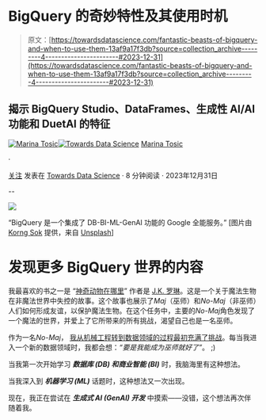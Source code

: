 # BigQuery 的奇妙特性及其使用时机

> 原文：[https://towardsdatascience.com/fantastic-beasts-of-bigquery-and-when-to-use-them-13af9a17f3db?source=collection_archive---------4-----------------------#2023-12-31](https://towardsdatascience.com/fantastic-beasts-of-bigquery-and-when-to-use-them-13af9a17f3db?source=collection_archive---------4-----------------------#2023-12-31)

## 揭示 BigQuery Studio、DataFrames、生成性 AI/AI 功能和 DuetAI 的特征

[](https://medium.com/@martosi?source=post_page-----13af9a17f3db--------------------------------)[![Marina Tosic](../Images/cb2168826ed9ed608d61c6c90843c535.png)](https://medium.com/@martosi?source=post_page-----13af9a17f3db--------------------------------)[](https://towardsdatascience.com/?source=post_page-----13af9a17f3db--------------------------------)[![Towards Data Science](../Images/a6ff2676ffcc0c7aad8aaf1d79379785.png)](https://towardsdatascience.com/?source=post_page-----13af9a17f3db--------------------------------) [Marina Tosic](https://medium.com/@martosi?source=post_page-----13af9a17f3db--------------------------------)

·

[关注](https://medium.com/m/signin?actionUrl=https%3A%2F%2Fmedium.com%2F_%2Fsubscribe%2Fuser%2Fe40b4f03cd3e&operation=register&redirect=https%3A%2F%2Ftowardsdatascience.com%2Ffantastic-beasts-of-bigquery-and-when-to-use-them-13af9a17f3db&user=Marina+Tosic&userId=e40b4f03cd3e&source=post_page-e40b4f03cd3e----13af9a17f3db---------------------post_header-----------) 发表在 [Towards Data Science](https://towardsdatascience.com/?source=post_page-----13af9a17f3db--------------------------------) · 8 分钟阅读 · 2023年12月31日 [](https://medium.com/m/signin?actionUrl=https%3A%2F%2Fmedium.com%2F_%2Fvote%2Ftowards-data-science%2F13af9a17f3db&operation=register&redirect=https%3A%2F%2Ftowardsdatascience.com%2Ffantastic-beasts-of-bigquery-and-when-to-use-them-13af9a17f3db&user=Marina+Tosic&userId=e40b4f03cd3e&source=-----13af9a17f3db---------------------clap_footer-----------)

--

[](https://medium.com/m/signin?actionUrl=https%3A%2F%2Fmedium.com%2F_%2Fbookmark%2Fp%2F13af9a17f3db&operation=register&redirect=https%3A%2F%2Ftowardsdatascience.com%2Ffantastic-beasts-of-bigquery-and-when-to-use-them-13af9a17f3db&source=-----13af9a17f3db---------------------bookmark_footer-----------)![](../Images/21d378b95769bcc96f6dcb557570b5a2.png)

“BigQuery 是一个集成了 DB-BI-ML-GenAI 功能的 Google 全能服务。” [图片由 [Korng Sok](https://unsplash.com/@korng_sok?utm_source=medium&utm_medium=referral) 提供，来自 [Unsplash](https://unsplash.com/?utm_source=medium&utm_medium=referral)]

# 发现更多 BigQuery 世界的内容

我最喜欢的书之一是 “[神奇动物在哪里](https://en.wikipedia.org/wiki/Fantastic_Beasts_and_Where_to_Find_Them)” 作者是 [J.K. 罗琳](https://en.wikipedia.org/wiki/J._K._Rowling)。这是一个关于魔法生物在非魔法世界中失控的故事。这个故事也展示了*Maj*（巫师）和*No-Maj*（非巫师）人们如何形成友谊，以保护魔法生物。在这个任务中，主要的*No-Maj*角色发现了一个魔法的世界，并爱上了它所带来的所有挑战，渴望自己也是一名巫师。

作为一名*No-Maj*， [我从机械工程转到数据领域的过程最初充满了挑战](https://medium.com/towards-data-science/ending-the-year-with-12-lessons-about-data-career-8786afc068f4)。每当我进入一个新的数据领域时，我都会想：*“要是我能成为巫师就好了”*。 ;)

当我第一次开始学习 ***数据库 (DB) 和商业智能 (BI)*** 时，我脑海里有这种想法。

当我深入到 ***机器学习 (ML)*** 话题时，这种想法又一次出现。

现在，我正在尝试在 ***生成式 AI (GenAI) 开发*** 中摸索——没错，这个想法再次伴随着我。
